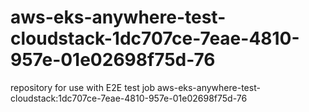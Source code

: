 # aws-eks-anywhere-test-cloudstack-1dc707ce-7eae-4810-957e-01e02698f75d-76
repository for use with E2E test job aws-eks-anywhere-test-cloudstack:1dc707ce-7eae-4810-957e-01e02698f75d-76
